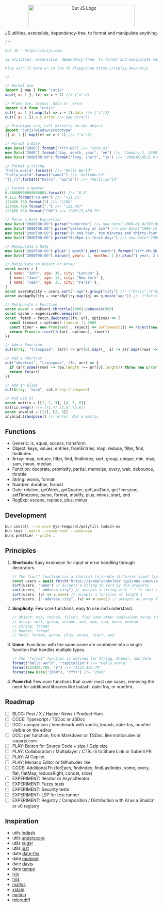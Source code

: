 <p align="center">
  <a href="https://cutjs.com" target="_blank">
    <picture>
      <source media="(prefers-color-scheme: dark)" srcset="https://cutjs.com/logo-dark.svg">
      <source media="(prefers-color-scheme: light)" srcset="https://cutjs.com/logo-light.svg">
      <img alt="Cut JS Logo" src="https://cutjs.com/logo-light.svg" width="350" height="70" style="max-width: 100%;">
    </picture>
  </a>
</p>

<p align="center">
  JS utilities, extensible, dependency-free, to format and manipulate anything.
</p>

<!-- prettier-ignore -->
```js
/**

Cut JS - https://cutjs.com

JS utilities, extensible, dependency-free, to format and manipulate anything.

Play with it here or in the TS Playground https://tsplay.dev/cutjs

*/

// Normal use
import { map } from "cutjs"
map({ a: 1 }, (v) => v + 1) //= {"a":2}

// Proxy use, access .data or .error
import cut from "cutjs"
cut({ a: 1 }).map((v) => v + 1).data //= {"a":2}
cut({ a: 1 }).x.y.error //= new Error()

// Prototype use, call directly on the object
import "cutjs?window+prototype"
({ a: 1 }).map((v) => v + 1) //= {"a":2}

// Format a Date
new Date("2000").format("YYYY-QQ") //= "2000-Q1"
new Date("2000").format("day, month, year", "en") //= "January 1, 2000"
new Date("2000T00:00").format("long, short", "ja") //= "2000年1月1日 0:00"

// Format a String
"hello_world".format() //= "Hello World"
"hello_world".format("camel") //= "helloWorld"
"{}_{}".format(["hello", "world"]) //= "hello_world"

// Format a Number
0.30000000000000004.format() //= "0.3"
0.111.format("+0.##%") //= "+11.1%"
123456.789.format(2) //= "120k"
123456.789.format(".") //= "123,457"
123456.789.format("CN¥") //= "CN¥123,456.79"

// Parse a Date Expression
new Date("2000T00:00").parse("tomorrow") //= new Date("2000-01-02T00:00:00+01:00")
new Date("2000T00:00").parse("yesterday at 3pm") //= new Date("1999-12-31T15:00:00+01:00")
new Date("2000T00:00").parse("in one hour, two minutes and thirty-four seconds") //= new Date("2000-01-01T01:02:34+01:00")
new Date("2000T00:00").parse("6:30pm in three days") //= new Date("2000-01-04T18:30:00+01:00")

// Manipulate a Date
new Date("2000T00:00").plus("1 month").end("month").format("YYYY-MM-DD hh:mm") //= "2000-02-29 23:59"
new Date("2000T00:00").minus({ years: 1, months: 2 }).plus("1 year, 2 months").format("YYYY-MM-DD hh:mm") //= "2000-01-01 00:00"

// Manipulate an Object or Array
const users = [
  { name: "John", age: 30, city: "London" },
  { name: "Jane", age: 14, city: "New York" },
  { name: "Jean", age: 35, city: "Paris" },
]
const usersByCity = users.sort("-age").group("city") //~ {"Paris":[{"name":"Jean","age":35...}
const avgAgeByCity = usersByCity.map((g) => g.mean("age")) //~ {"Paris":35...}

// Manipulate a Function
const event = onEvent.throttle(1000).debounce(500)
const cache = expensiveFn.memoize()
const _fetch = fetch.decorate((fn, url, options) => {
  const timeout = options?.timeout || 5000
  const timer = new Promise((_, reject) => setTimeout(() => reject(new Error("Timeout")), timeout))
  return Promise.race([fn(url, options), timer])
})

// Add a Function
cut(Array, "transpose", (arr) => arr[0].map((_, i) => arr.map((row) => row[i])))

// Add a shortcut
cut("shortcut", "transpose", (fn, arr) => {
  if (arr.some((row) => row.length !== arr[0].length)) throw new Error("Not a matrix")
  return fn(arr)
})

// Add an alias
cut(Array, "swap", cut.Array.transpose)

// And use it
const matrix = [[1, 2, 3], [4, 5, 6]]
matrix.swap() //= [[1,4],[2,5],[3,6]]
const invalid = [[1], [2, 3]]
invalid.transpose() //! Error: Not a matrix
```

## Functions

<!-- Object.keys(cut.constructors).map(c => `- ${c}: ${Object.keys(cut[c]).map(k => k).join(", ")}`).join("\n") -->

- Generic: is, equal, access, transform
- Object: keys, values, entries, fromEntries, map, reduce, filter, find, findIndex
- Array: map, reduce, filter, find, findIndex, sort, group, unique, min, max, sum, mean, median
- Function: decorate, promisify, partial, memoize, every, wait, debounce, throttle
- String: words, format
- Number: duration, format
- Date: relative, getWeek, getQuarter, getLastDate, getTimezone, setTimezone, parse, format, modify, plus, minus, start, end
- RegExp: escape, replace, plus, minus

## Development

```bash
bun install --no-save @js-temporal/polyfill lodash-es
bun test --watch --concurrent --coverage
bunx prettier --write .
```

## Principles

1. **Shortcuts**: Easy extension for input or error handling through decorators.
   ```js
   // The "sort" function has a shortcut to handle different input types and convert them to the proper input
   const users = await fetch("https://jsonplaceholder.typicode.com/users")
   sort(users, "name") // accepts a string to sort by the property
   sort(users, "-address.city") // accepts a string with "-" to sort in descending order and "." to access nested properties
   sort(users, (v) => v.name) // accepts a function of length 1
   sort(users, ["-address.city", (v) => v.name]) // accepts an array for multi-sorting
   ```
2. **Simplicity**: Few core functions, easy to use and understand.
   ```js
   // Object: map, reduce, filter, find (and other equivalent Array functions)
   // Array: sort, group, unique, min, max, sum, mean, median
   // String: format
   // Number: format
   // Date: format, parse, plus, minus, start, end
   ```
3. **Union**: Functions with the same name are combined into a single function that handles multiple types.
   ```js
   // The "format" function is defined for String, Number, and Date
   format("hello world", "capitalize") //= "Hello world"
   format(123456.789, "$") //= "$123,456.79"
   format(new Date("2000"), "YYYY") //= "2000"
   ```
4. **Powerful**: Few core functions that cover most use cases, removing the need for additional libraries like lodash, date-fns, or numfmt.

## Roadmap

- [ ] BLOG: Post / X / Hacker News / Product Hunt
- [ ] CODE: Typescript / TSDoc or JSDoc
- [ ] DOC: comparison / benchmark with vanilla, lodash, date-fns, numfmt visible on the editor
- [ ] DOC: per function, from Markdown or TSDoc, like motion.dev or sugarjs.com
- [ ] PLAY: Button for Source Code + size / Gzip size
- [ ] PLAY: Collaboration / Multiplayer / CTRL-S to Share Link or Submit PR
- [ ] PLAY: AI Copilot
- [ ] PLAY: Monaco Editor or Github.dev like
- [ ] CODE: Additional Fn (forEach, findIndex, findLastIndex, some, every, flat, flatMap, reduceRight, concat, slice)
- [ ] EXPERIMENT: Iterator or AsyncIterator
- [ ] EXPERIMENT: Fuzzy tests
- [ ] EXPERIMENT: Security tests
- [ ] EXPERIMENT: LSP for test runner
- [ ] EXPERIMENT: Registry / Composition / Distribution with AI as a Shadcn or v0 registry

## Inspiration

- utils [lodash](https://lodash.com/)
- utils [underscore](https://underscorejs.org/)
- utils [sugar](https://sugarjs.com/)
- utils [just](https://anguscroll.com/just/)
- date [date-fns](https://date-fns.org/)
- date [moment](https://momentjs.com/)
- date [dayjs](https://day.js.org/)
- date [tempo](https://tempo.formkit.com/)
- [ixjs](https://github.com/ReactiveX/IxJS)
- [rxjs](https://rxjs.dev/)
- [mathjs](https://mathjs.org/)
- [xstate](https://xstate.js.org/)
- [motion](https://motion.dev/)
- [microdiff](https://github.com/AsyncBanana/microdiff)
